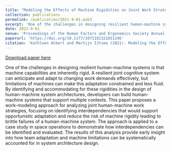 ```yaml
---
title: "Modeling the Effects of Machine Rigidities on Joint Work Strategies"
collection: publications
permalink: /publication/2021-9-01-pub3
excerpt: 'One of the challenges in designing resilient human-machine systems is that machine capabilities are inherently rigid. A resilient joint cognitive system can anticipate and adapt to changing work demands effectively, but limitations of machines can make this adaptation constrained and less fluid. By identifying and accommodating for these rigidities in the design of human-machine system architectures, developers can build human-machine systems that support multiple contexts. This paper proposes a work-modeling approach for analyzing joint human-machine work strategies, focusing on identifying interdependencies that would support opportunistic adaptation and reduce the risk of machine rigidity leading to brittle failures of a human-machine system. The approach is applied to a case study in space operations to demonstrate how interdependencies can be identified and evaluated. The results of this analysis provide early insight into how team adaptation and machine limitations can be systematically accounted for in system architecture design.'
date: 2021-9-01
venue: 'Proceedings of the Human Factors and Ergonomics Society Annual Meeting'
paperurl: 'https://doi.org/10.1177/1071181321651246'
citation: 'Kathleen Albert and Martijn IJtsma (2021). Modeling the Effects of Machine Rigidities on Joint Work Strategies. In Proceedings of the Human Factors and Ergonomics Society Annual Meeting'
---
```


<a href='https://doi.org/10.1177/1071181321651246'>Download paper here</a>

One of the challenges in designing resilient human-machine systems is that machine capabilities are inherently rigid. A resilient joint cognitive system can anticipate and adapt to changing work demands effectively, but limitations of machines can make this adaptation constrained and less fluid. By identifying and accommodating for these rigidities in the design of human-machine system architectures, developers can build human-machine systems that support multiple contexts. This paper proposes a work-modeling approach for analyzing joint human-machine work strategies, focusing on identifying interdependencies that would support opportunistic adaptation and reduce the risk of machine rigidity leading to brittle failures of a human-machine system. The approach is applied to a case study in space operations to demonstrate how interdependencies can be identified and evaluated. The results of this analysis provide early insight into how team adaptation and machine limitations can be systematically accounted for in system architecture design.
